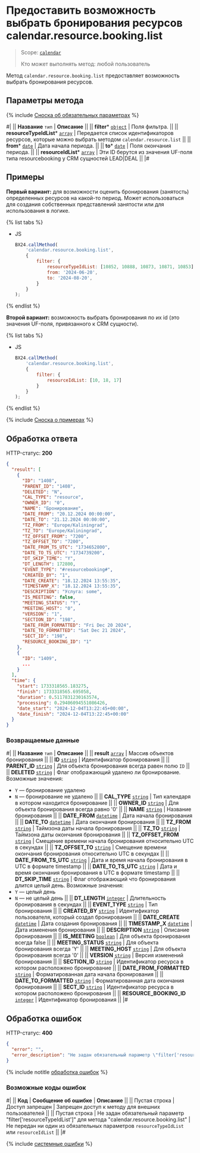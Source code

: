 # Предоставить возможность выбрать бронирования ресурсов calendar.resource.booking.list

> Scope: [`calendar`](../scopes/permissions.md)
>
> Кто может выполнять метод: любой пользователь

Метод `calendar.resource.booking.list` предоставляет возможность выбрать бронирования ресурсов.

## Параметры метода

{% include [Сноска об обязательных параметрах](../../_includes/required.md) %}

#|
|| **Название**
`тип` | **Описание** ||
|| **filter***
[`object`](../data-types.md) | Поля фильтра. ||
|| **resourceTypeIdList***
[`array`](../data-types.md) | Передается список идентификаторов ресурсов, которые можно выбрать методом `calendar.resource.list` ||
|| **from***
[`date`](../data-types.md) | Дата начала периода. ||
|| **to***
[`date`](../data-types.md) | Поля окончания периода. ||
|| **resourceIdList***
[`array`](../data-types.md) | Эти ID берутся из значения UF-поля типа resourcebooking у CRM сущностей LEAD|DEAL ||
|#

## Примеры

**Первый вариант:** для возможности оценить бронирования (занятость) определенных ресурсов на какой-то период. Может использоваться для создания собственных представлений занятости или для использования в логике.

{% list tabs %}

- JS

    ```js
    BX24.callMethod(
        'calendar.resource.booking.list',
        {
            filter: {
                resourceTypeIdList: [10852, 10888, 10873, 10871, 10853],
                from: '2024-06-20',
                to: '2024-08-20',
            }
        }
    );
    ```

{% endlist %}

**Второй вариант:** возможность выбрать бронирования по их id (это значения UF-поля, привязанного к CRM сущности).

{% list tabs %}

- JS

    ```js
    BX24.callMethod(
        'calendar.resource.booking.list',
        {
            filter: {
                resourceIdList: [10, 18, 17]
            }
        }
    );
    ```

{% endlist %}

{% include [Сноска о примерах](../../_includes/examples.md) %}

## Обработка ответа

HTTP-статус: **200**

```json
{
  "result": [
    {
      "ID": "1408",
      "PARENT_ID": "1408",
      "DELETED": "N",
      "CAL_TYPE": "resource",
      "OWNER_ID": "0",
      "NAME": "Бронирование",
      "DATE_FROM": "20.12.2024 00:00:00",
      "DATE_TO": "21.12.2024 00:00:00",
      "TZ_FROM": "Europe/Kaliningrad",
      "TZ_TO": "Europe/Kaliningrad",
      "TZ_OFFSET_FROM": "7200",
      "TZ_OFFSET_TO": "7200",
      "DATE_FROM_TS_UTC": "1734652800",
      "DATE_TO_TS_UTC": "1734739200",
      "DT_SKIP_TIME": "Y",
      "DT_LENGTH": 172800,
      "EVENT_TYPE": "#resourcebooking#",
      "CREATED_BY": "1",
      "DATE_CREATE": "18.12.2024 13:55:35",
      "TIMESTAMP_X": "18.12.2024 13:55:35",
      "DESCRIPTION": "Услуга: some",
      "IS_MEETING": false,
      "MEETING_STATUS": "Y",
      "MEETING_HOST": "0",
      "VERSION": "1",
      "SECTION_ID": "198",
      "DATE_FROM_FORMATTED": "Fri Dec 20 2024",
      "DATE_TO_FORMATTED": "Sat Dec 21 2024",
      "SECT_ID": "198",
      "RESOURCE_BOOKING_ID": "1"
    },
    {
      "ID": "1409",
      ...
    }
  ],
  "time": {
    "start": 1733318565.183275,
    "finish": 1733318565.695058,
    "duration": 0.5117831230163574,
    "processing": 0.29406094551086426,
    "date_start": "2024-12-04T13:22:45+00:00",
    "date_finish": "2024-12-04T13:22:45+00:00"
  }
}
```

### Возвращаемые данные

#|
|| **Название**
`тип` | **Описание** ||
|| **result**
[`array`](../data-types.md) | Массив объектов бронирования ||
|| **ID**
[`string`](../data-types.md) | Идентификатор бронирования ||
|| **PARENT_ID**
[`string`](../data-types.md) | Для объекта бронирования всегда равен полю `ID` ||
|| **DELETED**
[`string`](../data-types.md) | Флаг отображающий удалено ли бронирование. Возможные значения:
- `Y` — бронирование удалено
- `N` — бронирование не удалено  ||
|| **CAL_TYPE**
[`string`](../data-types.md) | Тип календаря в котором находится бронирование ||
|| **OWNER_ID**
[`string`](../data-types.md) | Для объекта бронирования всегда равно '0' ||
|| **NAME**
[`string`](../data-types.md) | Название бронирования ||
|| **DATE_FROM**
[`datetime`](../data-types.md) | Дата начала бронирования ||
|| **DATE_TO**
[`datetime`](../data-types.md) | Дата окончания бронирования ||
|| **TZ_FROM**
[`string`](../data-types.md) | Таймзона даты начала бронирования ||
|| **TZ_TO**
[`string`](../data-types.md) | Таймзона даты окончания бронирования ||
|| **TZ_OFFSET_FROM**
[`string`](../data-types.md) | Смещение времени начала бронирования относительно UTC в секундах ||
|| **TZ_OFFSET_TO**
[`string`](../data-types.md) | Смещение времени окончания бронирования относительно UTC в секундах ||
|| **DATE_FROM_TS_UTC**
[`string`](../data-types.md) | Дата и время начала бронирования в UTC в формате timestamp ||
|| **DATE_TO_TS_UTC**
[`string`](../data-types.md) | Дата и время окончания бронирования в UTC в формате timestamp ||
|| **DT_SKIP_TIME**
[`string`](../data-types.md) | Флаг отображающий что бронирования длится целый день. Возможные значения:
- `Y` — целый день
- `N` — не целый день ||
|| **DT_LENGTH**
[`integer`](../data-types.md) | Длительность бронирования в секундах ||
|| **EVENT_TYPE**
[`string`](../data-types.md) | Тип бронирования ||
|| **CREATED_BY**
[`string`](../data-types.md) | Идентификатор пользователя, который создал бронирования ||
|| **DATE_CREATE**
[`datetime`](../data-types.md) | Дата создания бронирования ||
|| **TIMESTAMP_X**
[`datetime`](../data-types.md) | Дата изменения бронирования ||
|| **DESCRIPTION**
[`string`](../data-types.md) | Описание бронирования ||
|| **IS_MEETING**
[`boolean`](../data-types.md) | Для объекта бронирования всегда false ||
|| **MEETING_STATUS**
[`string`](../data-types.md) | Для объекта бронирования всегда 'Y' ||
|| **MEETING_HOST**
[`string`](../data-types.md) | Для объекта бронирования всегда '0' ||
|| **VERSION**
[`string`](../data-types.md) | Версия изменений бронирования ||
|| **SECTION_ID**
[`string`](../data-types.md) | Идентификатор ресурса в котором расположено бронирование ||
|| **DATE_FROM_FORMATTED**
[`string`](../data-types.md) | Форматированная дата начала бронирования ||
|| **DATE_TO_FORMATTED**
[`string`](../data-types.md) | Форматированная дата окончания бронирования ||
|| **SECT_ID**
[`string`](../data-types.md) | Идентификатор ресурса в котором расположено бронирования ||
|| **RESOURCE_BOOKING_ID**
[`integer`](../data-types.md) | Идентификатор бронирования ||
|#

## Обработка ошибок

HTTP-статус: **400**

```json
{
  "error": "",
  "error_description": "Не задан обязательный параметр \"filter['resourceTypeIdList']\" для метода \"calendar.resource.booking.list\""
}
```
{% include notitle [обработка ошибок](../../_includes/error-info.md) %}

### Возможные коды ошибок

#|
|| **Код** | **Сообщение об ошибке** | **Описание** ||
|| Пустая строка | Доступ запрещен | Запрещен доступ к методу для внешних пользователей ||
|| Пустая строка | Не задан обязательный параметр "filter['resourceTypeIdList']" для метода "calendar.resource.booking.list" | Не передан ни один из обязательных параметров `resourceTypeIdList` или `resourceIdList` ||
|#

{% include [системные ошибки](../../_includes/system-errors.md) %}